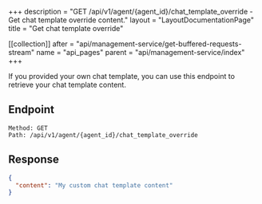 +++
description = "GET /api/v1/agent/{agent_id}/chat_template_override - Get chat template override content."
layout = "LayoutDocumentationPage"
title = "Get chat template override"

[[collection]]
after = "api/management-service/get-buffered-requests-stream"
name = "api_pages"
parent = "api/management-service/index"
+++

If you provided your own chat template, you can use this endpoint to retrieve your chat template content.

## Endpoint

```
Method: GET
Path: /api/v1/agent/{agent_id}/chat_template_override
```

## Response

```JSON
{
  "content": "My custom chat template content"
}
```
